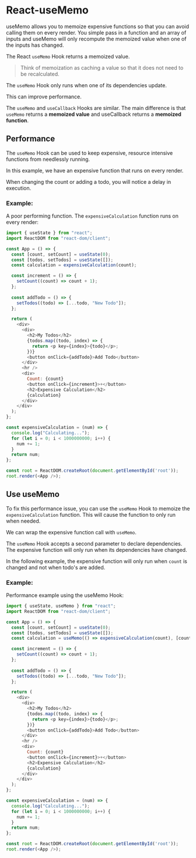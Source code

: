 # React-useMemo
useMemo allows you to memoize expensive functions so that you can avoid calling them on every render. You simple pass in a function and an array of inputs and useMemo will only recompute the memoized value when one of the inputs has changed.

The React `useMemo` Hook returns a memoized value.

> Think of memoization as caching a value so that it does not need to be recalculated.

The `useMemo` Hook only runs when one of its dependencies update.

This can improve performance.

The `useMemo` and `useCallback` Hooks are similar. The main difference is that `useMemo` returns a **memoized value** and useCallback returns a **memoized function**. 

## Performance

The `useMemo` Hook can be used to keep expensive, resource intensive functions from needlessly running.

In this example, we have an expensive function that runs on every render.

When changing the count or adding a todo, you will notice a delay in execution.

### Example:

A poor performing function. The `expensiveCalculation` function runs on every render:

```js
import { useState } from "react";
import ReactDOM from "react-dom/client";

const App = () => {
  const [count, setCount] = useState(0);
  const [todos, setTodos] = useState([]);
  const calculation = expensiveCalculation(count);

  const increment = () => {
    setCount((count) => count + 1);
  };
  
  const addTodo = () => {
    setTodos((todo) => [...todo, "New Todo"]);
  };

  return (
    <div>
      <div>
        <h2>My Todos</h2>
        {todos.map((todo, index) => {
          return <p key={index}>{todo}</p>;
        })}
        <button onClick={addTodo}>Add Todo</button>
      </div>
      <hr />
      <div>
        Count: {count}
        <button onClick={increment}>+</button>
        <h2>Expensive Calculation</h2>
        {calculation}
      </div>
    </div>
  );
};

const expensiveCalculation = (num) => {
  console.log("Calculating...");
  for (let i = 0; i < 1000000000; i++) {
    num += 1;
  }
  return num;
};

const root = ReactDOM.createRoot(document.getElementById('root'));
root.render(<App />);
```

## Use useMemo

To fix this performance issue, you can use the `useMemo` Hook to memoize the `expensiveCalculation` function. This will cause the function to only run when needed.

We can wrap the expensive function call with `useMemo`.

The `useMemo` Hook accepts a second parameter to declare dependencies. The expensive function will only run when its dependencies have changed.

In the following example, the expensive function will only run when `count` is changed and not when todo's are added.

### Example: 

Performance example using the useMemo Hook:

```js
import { useState, useMemo } from "react";
import ReactDOM from "react-dom/client";

const App = () => {
  const [count, setCount] = useState(0);
  const [todos, setTodos] = useState([]);
  const calculation = useMemo(() => expensiveCalculation(count), [count]);

  const increment = () => {
    setCount((count) => count + 1);
  };
  
  const addTodo = () => {
    setTodos((todo) => [...todo, "New Todo"]);
  };

  return (
    <div>
      <div>
        <h2>My Todos</h2>
        {todos.map((todo, index) => {
          return <p key={index}>{todo}</p>;
        })}
        <button onClick={addTodo}>Add Todo</button>
      </div>
      <hr />
      <div>
        Count: {count}
        <button onClick={increment}>+</button>
        <h2>Expensive Calculation</h2>
        {calculation}
      </div>
    </div>
  );
};

const expensiveCalculation = (num) => {
  console.log("Calculating...");
  for (let i = 0; i < 1000000000; i++) {
    num += 1;
  }
  return num;
};

const root = ReactDOM.createRoot(document.getElementById('root'));
root.render(<App />);

```

